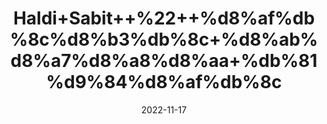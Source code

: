 ---
title: 'Haldi+Sabit++%22++%d8%af%db%8c%d8%b3%db%8c+%d8%ab%d8%a7%d8%a8%d8%aa+%db%81%d9%84%d8%af%db%8c'
date: '2022-11-17' 
metatag: '' 
inventory: '0' 
draft: false 
# meta description 
shortDescripton: 'Tumeric+%22+It+can+boost+brain-derived+neurotrophic+factor.It+may+lower+your+risk+of+heart+disease'
description: 'Spices+%d9%85%d8%b5%d8%a7%d9%84%d8%ad%db%92'
longdescription: ''
tags: ''
brand: ''
subCategory: ''
unit: '250 gm-Pk'
sellCount: '0'
featured: True
# product Price
price: '100.0'
# Product Short Description
shortDescription: 'Tumeric+%22+It+can+boost+brain-derived+neurotrophic+factor.It+may+lower+your+risk+of+heart+disease'
productID: 'ED93FF92-5624-ED11-9968-005056B3A416'
type: 'products'
category: 'Spices+%d9%85%d8%b5%d8%a7%d9%84%d8%ad%db%92' 
thumnailproduct: 'https://eraconnect.blob.core.windows.net/product-images/aminsaddiquidawakhana/ED93FF92-5624-ED11-9968-005056B3A416.webp' 
images:
  - image: 'https://eraconnect.blob.core.windows.net/product-images/aminsaddiquidawakhana/ED93FF92-5624-ED11-9968-005056B3A416.webp'  
Variants:
---